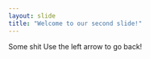 ```yaml
---
layout: slide
title: "Welcome to our second slide!"
---
```

Some shit
Use the left arrow to go back!
